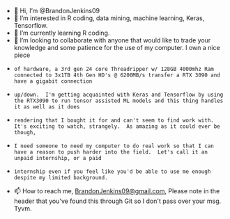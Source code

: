 - 👋 Hi, I’m @BrandonJenkins09
- 👀 I’m interested in R coding, data mining, machine learning, Keras, Tensorflow.
- 🌱 I’m currently learning R coding.
- 💞️ I’m looking to collaborate with anyone that would like to trade your knowledge and some patience for the use of my computer.  I own a nice piece
-     of hardware, a 3rd gen 24 core Threadripper w/ 128GB 4000mhz Ram connected to 3x1TB 4th Gen HD's @ 6200MB/s transfer a RTX 3090 and have a gigabit connection 
-     up/down.  I'm getting acquainted with Keras and Tensorflow by using the RTX3090 to run tensor assisted ML models and this thing handles it as well as it does
-     rendering that I bought it for and can't seem to find work with.  It's exciting to watch, strangely.  As amazing as it could ever be though, 
-     I need someone to need my computer to do real work so that I can have a reason to push harder into the field.  Let's call it an unpaid internship, or a paid
-     internship even if you feel like you'd be able to use me enough despite my limited background.
- 📫 How to reach me, BrandonJenkins09@gmail.com, Please note in the header that you've found this through Git so I don't pass over your msg.  Tyvm.

<!---
BrandonJenkins09/BrandonJenkins09 is a ✨ special ✨ repository because its `README.md` (this file) appears on your GitHub profile.
You can click the Preview link to take a look at your changes.
--->
